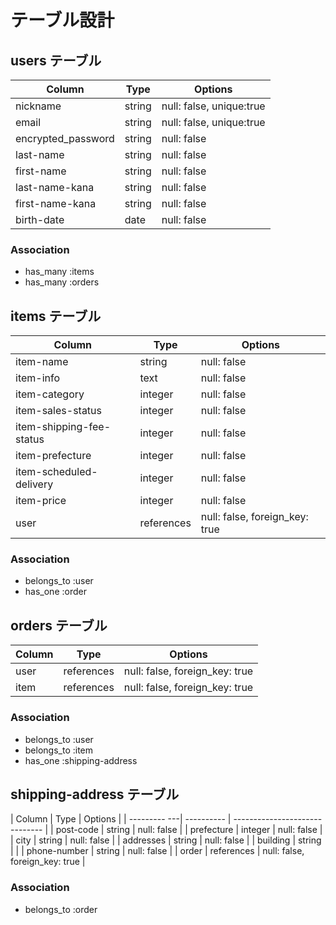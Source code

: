 # テーブル設計

## users テーブル

| Column             | Type   | Options                  | 
| ------------------ | ------ | ------------------------ |
| nickname           | string | null: false, unique:true |
| email              | string | null: false, unique:true |
| encrypted_password | string | null: false              |
| last-name          | string | null: false              |
| first-name         | string | null: false              |
| last-name-kana     | string | null: false              |
| first-name-kana    | string | null: false              |
| birth-date         | date   | null: false              |

### Association

- has_many :items
- has_many :orders


## items テーブル

| Column                   | Type       | Options                        |
| -------------------------| ---------- | ------------------------------ |
| item-name                | string     | null: false                    |
| item-info                | text       | null: false                    |
| item-category            | integer    | null: false                    |
| item-sales-status        | integer    | null: false                    |
| item-shipping-fee-status | integer    | null: false                    |
| item-prefecture          | integer    | null: false                    |
| item-scheduled-delivery  | integer    | null: false                    |
| item-price               | integer    | null: false                    |
| user                     | references | null: false, foreign_key: true |

### Association

- belongs_to :user
- has_one :order


## orders テーブル

| Column      | Type       | Options                        |
| ----------- | ---------- | ------------------------------ |
| user        | references | null: false, foreign_key: true |
| item        | references | null: false, foreign_key: true |

### Association

- belongs_to :user
- belongs_to :item
- has_one :shipping-address


## shipping-address テーブル

| Column       | Type       | Options                        |
| --------- ---| ---------- | ------------------------------ |
| post-code    | string     | null: false                    |
| prefecture   | integer    | null: false                    |
| city         | string     | null: false                    |
| addresses    | string     | null: false                    |
| building     | string     |                                |
| phone-number | string     | null: false                    |
| order        | references | null: false, foreign_key: true |

### Association

- belongs_to :order


